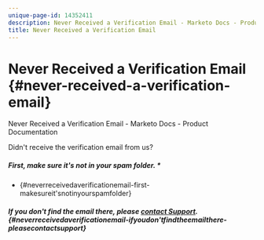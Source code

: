 ```yaml
---
unique-page-id: 14352411
description: Never Received a Verification Email - Marketo Docs - Product Documentation
title: Never Received a Verification Email
---
```


# Never Received a Verification Email {#never-received-a-verification-email}

Never Received a Verification Email - Marketo Docs - Product Documentation

Didn't receive the verification email from us?

##### First, make sure it's not in your spam folder. * 
* {#neverreceivedaverificationemail-first-makesureit'snotinyourspamfolder}

##### If you don't find the email there, please [contact Support](#). {#neverreceivedaverificationemail-ifyoudon'tfindtheemailthere-pleasecontactsupport}

